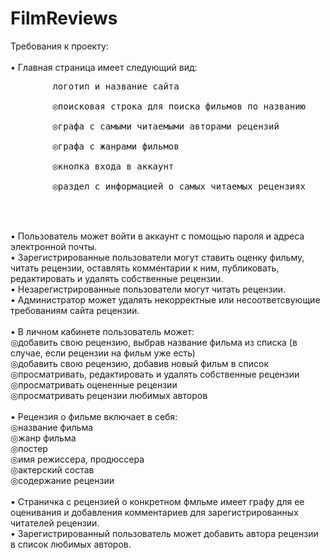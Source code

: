 # FilmReviews
Требования к проекту:<br>
<br>
• Главная страница имеет следующий вид:<br>
 <pre>        логотип и название сайта<br>
        ◎поисковая строка для поиска фильмов по названию<br>
        ◎графа с самыми читаемыми авторами рецензий<br>
        ◎графа с жанрами фильмов<br>
        ◎кнопка входа в аккаунт<br>
        ◎раздел с информацией о самых читаемых рецензиях<br>
  </pre>
<br>
• Пользователь может войти в аккаунт с помощью пароля и адреса электронной почты.<br>
• Зарегистрированные пользователи могут ставить оценку фильму,<br>
читать рецензии, оставлять комментарии к ним, публиковать, редактировать и удалять собственные рецензии.<br>
• Незарегистрированные пользователи могут читать рецензии.<br>
• Администратор может удалять некорректные или несоответсвующие требованиям сайта рецензии.<br>
<br>
• В личном кабинете пользователь может:<br>
        ◎добавить свою рецензию, выбрав название фильма из списка (в случае, если рецензии на фильм уже есть)<br>
        ◎добавить свою рецензию, добавив новый фильм в список<br>
        ◎просматривать, редактировать и удалять собственные рецензии<br>
        ◎просматривать оцененные рецензии<br>
        ◎просматривать рецензии любимых авторов<br>
<br>
• Рецензия о фильме включает в себя:<br>
        ◎название фильма <br>
        ◎жанр фильма<br>
        ◎постер<br>
        ◎имя режиссера, продюссера<br>
        ◎актерский состав<br>
        ◎содержание рецензии<br>
<br>
• Страничка с рецензией о конкретном фмльме имеет графу для ее оценивания и добавления комментариев для зарегистрированных читателей рецензии.<br>
• Зарегистрированный пользователь может добавить автора рецензии в список любимых авторов.<br>
